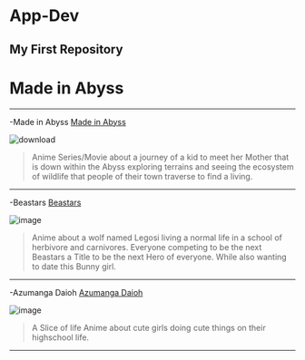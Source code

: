 # App-Dev
My First Repository
---
# Made in Abyss
---
-Made in Abyss
[Made in Abyss](https://en.wikipedia.org/wiki/Made_in_Abyss)

![download](https://github.com/LeafLeap/App-Dev/assets/151895597/c182d4e9-3629-4d1b-b1ab-695cbf1c90d1)

>Anime Series/Movie about a journey of a kid to meet her Mother that is down within the Abyss exploring terrains and seeing the ecosystem of wildlife that people of their town traverse to find a living.
---
-Beastars
[Beastars](https://en.wikipedia.org/wiki/Beastars)

![image](https://github.com/LeafLeap/App-Dev/assets/151895597/807107de-2e3a-49a6-8192-485d5694d81e)


>Anime about a wolf named Legosi living a normal life in a school of herbivore and carnivores. Everyone competing to be the next Beastars a Title to be the next Hero of everyone. While also wanting to date this Bunny girl.
---
-Azumanga Daioh
[Azumanga Daioh](https://en.wikipedia.org/wiki/Azumanga_Daioh)

![image](https://github.com/LeafLeap/App-Dev/assets/151895597/c3b39995-0c1d-4bde-ad2a-fcd9503ce026)

>A Slice of life Anime about cute girls doing cute things on their highschool life.
---

